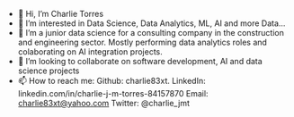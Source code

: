 - 👋 Hi, I’m Charlie Torres
- 👀 I’m interested in Data Science, Data Analytics, ML, AI and more Data...
- 🌱 I’m a junior data science for a consulting company in the construction and engineering sector. Mostly performing data analytics roles and colaborating on AI integration projects. 
- 💞️ I’m looking to collaborate on software development, AI and data science projects
- 📫 How to reach me: Github: charlie83xt. LinkedIn: linkedin.com/in/charlie-j-m-torres-84157870 Email: charlie83xt@yahoo.com Twitter: @charlie_jmt

<!---
charlie83xt/charlie83xt is a ✨ special ✨ repository because its `README.md` (this file) appears on your GitHub profile.
You can click the Preview link to take a look at your changes.
--->
